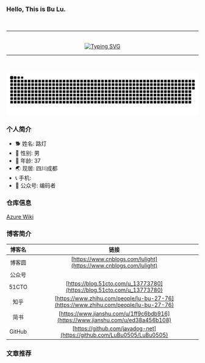 ### Hello, This is Bu Lu.
<br>
<hr>
<br>
<div align="center">
  <a href="https://www.cnblogs.com/lulight/">
    <img src="https://readme-typing-svg.demolab.com?font=Fira+Code&pause=1000&color=024EF7&width=666&lines=当在复杂的环境中面临问题，格物之道需: ;浊而静之徐清，安以动之徐生。;云中，恰是如此！&center=true&size=27" alt="Typing SVG" />
  </a>
</div>
<hr>
<br>

![](https://github.com/LuBu0505/LuBu0505/blob/output/github-contribution-grid-snake-dark.svg)


### 个人简介
- 🐕 姓名: 路灯
- 👦 性别: 男
- 🧭 年龄: 37
- 🌏 现居: 四川成都
- 📞 手机:  
- 🥑 公众号: 编码者

  
### 仓库信息
[Azure Wiki](https://github.com/LuBu0505/My-Code/wiki/)



### 博客简介

|博客名|链接|
| :----:| :----: | 
| 博客圆 |[https://www.cnblogs.com/lulight](https://www.cnblogs.com/lulight) | 
| 公众号 | []() | 
| 51CTO | [https://blog.51cto.com/u_13773780](https://blog.51cto.com/u_13773780) |  
| 知乎  | [https://www.zhihu.com/people/lu-bu-27-76](https://www.zhihu.com/people/lu-bu-27-76)| 
| 简书  | [https://www.jianshu.com/u/1ff9c6bdb916](https://www.jianshu.com/u/ed38a456b108) |  
| GitHub | [https://github.com/javadog-net](https://github.com/LuBu0505/LuBu0505)| 


### 文章推荐
